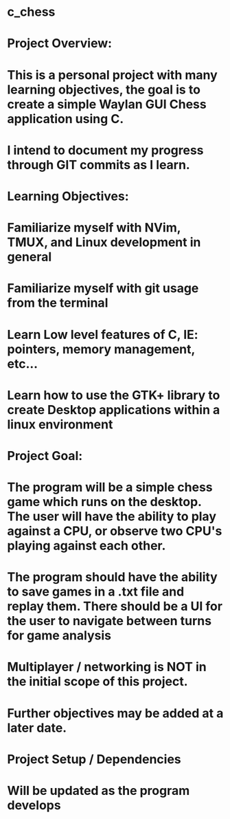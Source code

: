 # c_chess

# Project Overview:
# This is a personal project with many learning objectives, the goal is to create a simple Waylan GUI Chess application using C.
# I intend to document my progress through GIT commits as I learn.

# Learning Objectives:
# Familiarize myself with NVim, TMUX, and Linux development in general
# Familiarize myself with git usage from the terminal
# Learn Low level features of C, IE: pointers, memory management, etc...
# Learn how to use the GTK+ library to create Desktop applications within a linux environment

# Project Goal:
# The program will be a simple chess game which runs on the desktop. The user will have the ability to play against a CPU, or observe two CPU's playing against each other.
# The program should have the ability to save games in a .txt file and replay them. There should be a UI for the user to navigate between turns for game analysis
# Multiplayer / networking is NOT in the initial scope of this project.
# Further objectives may be added at a later date.

# Project Setup / Dependencies
# Will be updated as the program develops
